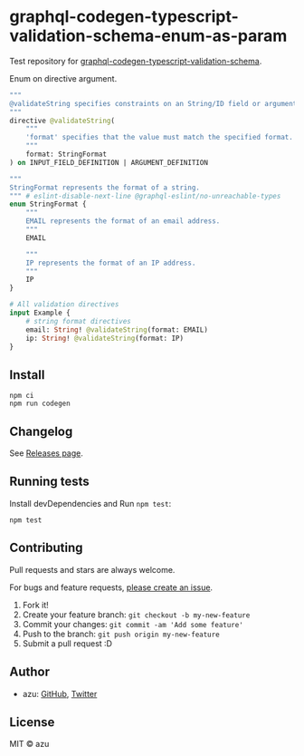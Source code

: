 # graphql-codegen-typescript-validation-schema-enum-as-param

Test repository for [graphql-codegen-typescript-validation-schema](https://github.com/Code-Hex/graphql-codegen-typescript-validation-schema/tree/main).

Enum on directive argument.

```graphql
"""
@validateString specifies constraints on an String/ID field or argument.
"""
directive @validateString(
    """
    'format' specifies that the value must match the specified format.
    """
    format: StringFormat
) on INPUT_FIELD_DEFINITION | ARGUMENT_DEFINITION

"""
StringFormat represents the format of a string.
""" # eslint-disable-next-line @graphql-eslint/no-unreachable-types
enum StringFormat {
    """
    EMAIL represents the format of an email address.
    """
    EMAIL

    """
    IP represents the format of an IP address.
    """
    IP
}

# All validation directives
input Example {
    # string format directives
    email: String! @validateString(format: EMAIL)
    ip: String! @validateString(format: IP)
}

```

## Install

    npm ci
    npm run codegen

## Changelog

See [Releases page](https://github.com/azu/graphql-codegen-typescript-validation-schema-enum-as-param/releases).

## Running tests

Install devDependencies and Run `npm test`:

    npm test

## Contributing

Pull requests and stars are always welcome.

For bugs and feature requests, [please create an issue](https://github.com/azu/graphql-codegen-typescript-validation-schema-enum-as-param/issues).

1. Fork it!
2. Create your feature branch: `git checkout -b my-new-feature`
3. Commit your changes: `git commit -am 'Add some feature'`
4. Push to the branch: `git push origin my-new-feature`
5. Submit a pull request :D

## Author

- azu: [GitHub](https://github.com/azu), [Twitter](https://twitter.com/azu_re)

## License

MIT © azu
